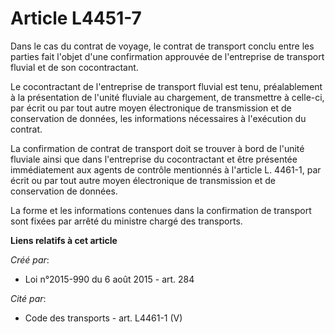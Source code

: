 # Article L4451-7

Dans le cas du contrat de voyage, le contrat de transport conclu entre les parties fait l'objet d'une confirmation approuvée
de l'entreprise de transport fluvial et de son cocontractant. 

Le cocontractant de l'entreprise de transport fluvial est tenu, préalablement à la présentation de l'unité fluviale au
chargement, de transmettre à celle-ci, par écrit ou par tout autre moyen électronique de transmission et de conservation de
données, les informations nécessaires à l'exécution du contrat. 

La confirmation de contrat de transport doit se trouver à bord de l'unité fluviale ainsi que dans l'entreprise du
cocontractant et être présentée immédiatement aux agents de contrôle mentionnés à l'article L. 4461-1, par écrit ou par tout
autre moyen électronique de transmission et de conservation de données. 

La forme et les informations contenues dans la confirmation de transport sont fixées par arrêté du ministre chargé des
transports.

**Liens relatifs à cet article**

_Créé par_:

  - Loi n°2015-990 du 6 août 2015 - art. 284

_Cité par_:

  - Code des transports - art. L4461-1 (V)
